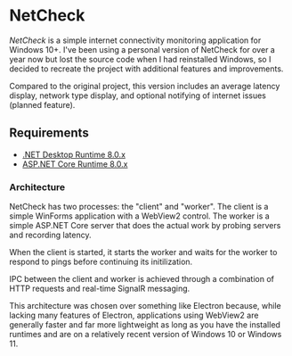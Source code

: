 # NetCheck

_NetCheck_ is a simple internet connectivity monitoring application for Windows 10+. I've been using a personal version of NetCheck for over a year now but lost the source code when I had reinstalled Windows, so I decided to recreate the project with additional features and improvements.

Compared to the original project, this version includes an average latency display, network type display, and optional notifying of internet issues (planned feature).

## Requirements

- [.NET Desktop Runtime 8.0.x](https://dotnet.microsoft.com/en-us/download/dotnet/thank-you/runtime-desktop-8.0.1-windows-x64-installer)
- [ASP.NET Core Runtime 8.0.x](https://dotnet.microsoft.com/en-us/download/dotnet/thank-you/runtime-aspnetcore-8.0.1-windows-x64-installer)

### Architecture

NetCheck has two processes: the "client" and "worker". The client is a simple WinForms application with a WebView2 control. The worker is a simple ASP.NET Core server that does the actual work by probing servers and recording latency.

When the client is started, it starts the worker and waits for the worker to respond to pings before continuing its initilization.

IPC between the client and worker is achieved through a combination of HTTP requests and real-time SignalR messaging.

This architecture was chosen over something like Electron because, while lacking many features of Electron, applications using WebView2 are generally faster and far more lightweight as long as you have the installed runtimes and are on a relatively recent version of Windows 10 or Windows 11.
